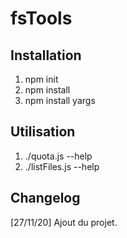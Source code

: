 # fsTools

## Installation

1. npm init
2. npm install
3. npm install yargs

## Utilisation

1. ./quota.js --help
2. ./listFiles.js --help

## Changelog

[27/11/20] Ajout du projet.
